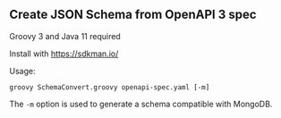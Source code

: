 
Create JSON Schema from OpenAPI 3 spec
--------------------------------------

Groovy 3 and Java 11 required

Install with https://sdkman.io/

Usage:
    
    groovy SchemaConvert.groovy openapi-spec.yaml [-m]

The `-m` option is used to generate a schema compatible with MongoDB.
